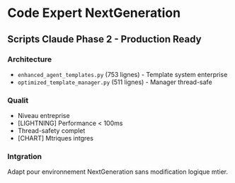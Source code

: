 # Code Expert NextGeneration

## Scripts Claude Phase 2 - Production Ready

### Architecture
- `enhanced_agent_templates.py` (753 lignes) - Template system enterprise
- `optimized_template_manager.py` (511 lignes) - Manager thread-safe

### Qualit
-  Niveau entreprise
- [LIGHTNING] Performance < 100ms
-  Thread-safety complet
- [CHART] Mtriques intgres

### Intgration
Adapt pour environnement NextGeneration sans modification logique mtier.
